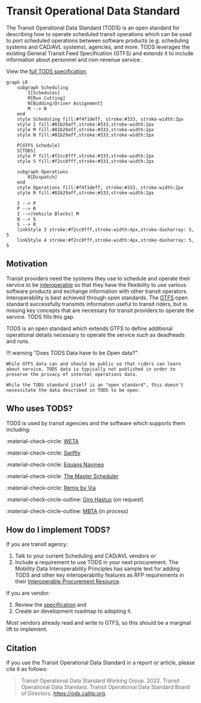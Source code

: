 # Transit Operational Data Standard

The Transit Operational Data Standard (TODS) is an open standard for describing how to operate scheduled transit operations which can be used to port scheduled operations between software products (e.g. scheduling systems and CAD/AVL systems), agencies, and more. TODS leverages the existing General Transit Feed Specification (GTFS) and extends it to include information about personnel and non-revenue service.

View the [full TODS specification](./spec/index.md).

```mermaid
graph LR
    subgraph Scheduling
        I[Schedules]
        M[Run Cutting]
        N[Bidding/Driver Assignment]
        M --> N
    end
    style Scheduling fill:#f4f1deff, stroke:#333, stroke-width:2px
    style I fill:#81b29aff,stroke:#333,stroke-width:2px
    style M fill:#81b29aff,stroke:#333,stroke-width:2px
    style N fill:#81b29aff,stroke:#333,stroke-width:2px

    P[GTFS Schedule]
    S[TODS]
    style P fill:#f2cc8fff,stroke:#333,stroke-width:2px
    style S fill:#f2cc8fff,stroke:#333,stroke-width:2px

    subgraph Operations
        R[Dispatch]
    end
    style Operations fill:#f4f1deff, stroke:#333, stroke-width:2px
    style R fill:#81b29aff,stroke:#333,stroke-width:2px

    I --> P
    P --> R
    I -->|Vehicle Blocks| M
    N --> S
    S --> R
    linkStyle 3 stroke:#f2cc8fff,stroke-width:4px,stroke-dasharray: 5, 5
    linkStyle 4 stroke:#f2cc8fff,stroke-width:4px,stroke-dasharray: 5, 5

```

## Motivation

Transit providers need the systems they use to schedule and operate their service to be [interoperable](https://www.interoperablemobility.org/) so that they have the flexibility to use various software products and exchange information with other transit operators. Interoperability is best achieved through open standards. The [GTFS](https://gtfs.org) open standard successfully transmits information useful to transit riders, but is missing key concepts that are necessary for transit providers to operate the service. TODS fills this gap.

TODS is an open standard which extends GTFS to define additional operational details necessary to operate the service such as deadheads and runs.  

!!! warning "Does TODS Data have to be Open data?"

    While GTFS data can and should be public so that riders can learn about service, TODS data is typically not published in order to preserve the privacy of internal operations data.

    While the TODS standard itself is an "open standard", this doesn't necessitate the data described in TODS to be open.

## Who uses TODS?

TODS is used by transit agencies and the software which supports them including:

:material-check-circle: [WETA](https://weta.sanfranciscobayferry.com/)

:material-check-circle: [Swiftly](https://www.goswift.ly/)

:material-check-circle: [Equans Navineo](https://navineo.co/about-navineo/)

:material-check-circle: [The Master Scheduler](https://themasterscheduler.com/)

:material-check-circle: [Remix by Via](https://www.remix.com/)

:material-check-circle-outline: [Giro Hastus](https://www.giro.com/) (on request)

:material-check-circle-outline: [MBTA](http://mbta.com) (in process)

## How do I implement TODS?

If you are transit agency:

1. Talk to your current Scheduling and CAD/AVL vendors or
2. Include a requirement to use TODS in your next procurement.  The Mobility Data Interoperability Principles has sample text for adding TODS and other key interoperability features as RFP requirements in their [Interoperable Procurement Resource](https://www.interoperablemobility.org/procurement/).

If you are vendor:

1. Review the [specification](./spec/index.md) and
2. Create an development roadmap to adopting it.

Most vendors already read and write to GTFS, so this should be a marginal lift to implement.

## Citation

If you use the Transit Operational Data Standard in a report or article, please cite it as follows:

> Transit Operational Data Standard Working Group. 2022. Transit Operational Data Standard. Transit Operational Data Standard Board of Directors. https://ods.calitp.org.
